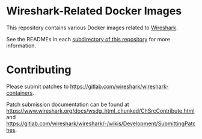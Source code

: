 # Wireshark-Related Docker Images

This repository contains various Docker images related to [Wireshark](https://www.wireshark.org).

See the READMEs in each [subdirectory of this repository](https://gitlab.com/wireshark/wireshark-containers/-/tree/master) for more information.

# Contributing

Please submit patches to
https://gitlab.com/wireshark/wireshark-containers.

Patch submission documentation can be found at
https://www.wireshark.org/docs/wsdg_html_chunked/ChSrcContribute.html
and
https://gitlab.com/wireshark/wireshark/-/wikis/Development/SubmittingPatches.